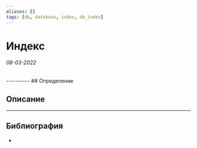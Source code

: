 ```yaml
---
aliases: []
tags: [db, database, index, db_index]
---
```

# Индекс
<h6>08-03-2022</h6>
----------
## Определение

## Описание

---
## Библиография
- 

